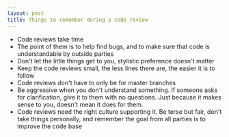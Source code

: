 ```yaml
---
layout: post
title: Things to remember during a code review
---
```


- Code reviews take time
- The point of them is to help find bugs, and to make sure that code is understandable by outside parties
- Don't let the little things get to you, stylistic preference doesn't matter
- Keep the code reviews small, the less lines there are, the easier it is to follow
- Code reviews don't have to only be for master branches
- Be aggressive when you don't understand something. If someone asks for clarification, give it to them with no questions. Just because it makes sense to you, doesn't mean it does for them.
- Code reviews need the right culture supporting it. Be terse but fair, don't take things personally, and remember the goal from all parties is to improve the code base
